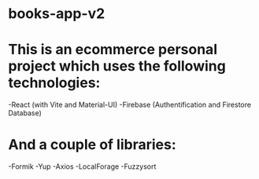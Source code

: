 # books-app-v2
# This is an ecommerce personal project which uses the following technologies:
  -React (with Vite and  Material-UI)
  -Firebase (Authentification and Firestore Database)
# And a couple of libraries:
  -Formik
  -Yup
  -Axios
  -LocalForage
  -Fuzzysort
